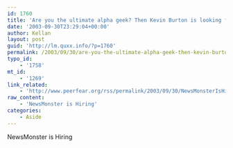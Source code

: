 ```yaml
---
id: 1760
title: 'Are you the ultimate alpha geek? Then Kevin Burton is looking for you.'
date: '2003-09-30T23:29:04+00:00'
author: Kellan
layout: post
guid: 'http://lm.quxx.info/?p=1760'
permalink: /2003/09/30/are-you-the-ultimate-alpha-geek-then-kevin-burton-is-looking-for-you/
typo_id:
    - '1758'
mt_id:
    - '1269'
link_related:
    - 'http://www.peerfear.org/rss/permalink/2003/09/30/NewsMonsterIsHiring/'
raw_content:
    - 'NewsMonster is Hiring'
categories:
    - Aside
---
```


NewsMonster is Hiring